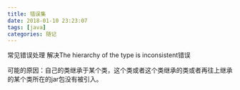 ```yaml
---
title: 错误集
date: 2018-01-10 23:23:07
tags: [java]
categories: 随记
---
```


常见错误处理
解决The hierarchy of the type is inconsistent错误

可能的原因：自己的类继承于某个类，这个类或者这个类继承的类或者再往上继承的某个类所在的jar包没有被引入。
<!-- more -->